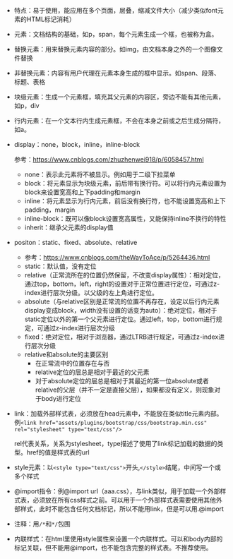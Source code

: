 - 特点：易于使用，能应用在多个页面，层叠，缩减文件大小（减少类似font元素的HTML标记消耗）

- 元素：文档结构的基础，如p，span，每个元素生成一个框，也被称为盒。

- 替换元素：用来替换元素内容的部分。如img，由文档本身之外的一个图像文件替换

- 非替换元素：内容有用户代理在元素本身生成的框中显示。如span、段落、标题、表格

- 块级元素：生成一个元素框，填充其父元素的内容区，旁边不能有其他元素，如p，div

- 行内元素：在一个文本行内生成元素框，不会在本身之前或之后生成分隔符，如a。

- display：none，block，inline，inline-block

  参考：https://www.cnblogs.com/zhuzhenwei918/p/6058457.html

  - none：表示此元素将不被显示。例如用于二级下拉菜单
  - block：将元素显示为块级元素，前后带有换行符。可以将行内元素设置为block来设置宽高和上下padding和margin
  - inline：将元素显示为行内元素，前后没有换行符，也不能设置宽高和上下padding，margin
  - inline-block：既可以像block设置宽高属性，又能保持inline不换行的特性
  - inherit：继承父元素的display值

- positon：static、fixed、absolute、relative

  - 参考：https://www.cnblogs.com/theWayToAce/p/5264436.html
  - static：默认值，没有定位
  - relative（正常流所在的位置仍然保留，不改变display属性）：相对定位，通过top，bottom，left，right的设置对于正常位置进行定位，可通过z-index进行层次分级。以父级的左上角进行定位。
  - absolute（与relative区别是正常流的位置不再存在，设定以后行内元素display变成block，width没有设置的话变为auto）：绝对定位，相对于static定位以外的第一个父元素进行定位。通过left，top，bottom进行规定，可通过z-index进行层次分级
  - fixed：绝对定位，相对于浏览器，通过LTRB进行规定，可通过z-index进行层次分级
  - relative和absolute的主要区别
    - 在正常流中的位置存在与否
    - relative定位的层总是相对于最近的父元素
    - 对于absolute定位的层总是相对于其最近的第一位absolute或者relative的父层（并不一定是直接父层），如果都没有定义，则现象对于body进行定位

- link：加载外部样式表，必须放在head元素中，不能放在类似title元素内部。例`<link href="assets/plugins/bootstrap/css/bootstrap.min.css" rel="stylesheet" type="text/css"/>`

  rel代表关系，关系为stylesheet，type描述了使用了link标记加载的数据的类型。href的值是样式表的url

- style元素：以`<style type="text/css">`开头,`</style>`结尾，中间写一个或多个样式

- @import指令：例@import url（aaa.css），与link类似，用于加载一个外部样式表，必须放在所有css样式之前。可以用于一个外部样式表需要使用其他外部样式，此时不能包含任何文档标记，所以不能用link，但是可以用.@import

- 注释：用`/*`和`*/`包围

- 内联样式：在html里使用style属性来设置一个内联样式。可以和body内部的标记关联，但不能用@import，也不能包含完整的样式表。不推荐使用。 
